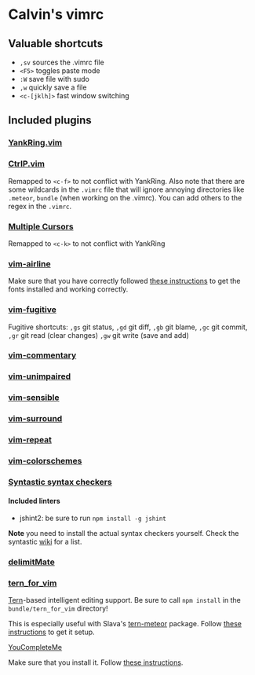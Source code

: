 # Calvin's vimrc

## Valuable shortcuts

* `,sv` sources the .vimrc file
* `<F5>` toggles paste mode
* `:W` save file with sudo
* `,w` quickly save a file
* `<c-[jklh]>` fast window switching

## Included plugins

### [YankRing.vim](https://github.com/vim-scripts/YankRing.vim)

### [CtrlP.vim](https://github.com/kien/ctrlp.vim)

Remapped to `<c-f>` to not conflict with YankRing. Also note that there are some wildcards in the `.vimrc` file that will ignore annoying directories like `.meteor`, `bundle` (when working on the .vimrc). You can add others to the regex in the `.vimrc`.

### [Multiple Cursors](https://github.com/terryma/vim-multiple-cursors)

Remapped to `<c-k>` to not conflict with YankRing

### [vim-airline](https://github.com/bling/vim-airline)

Make sure that you have correctly followed [these instructions](https://powerline.readthedocs.org/en/master/installation.html#patched-fonts) to get the fonts installed and working correctly.

### [vim-fugitive](https://github.com/tpope/vim-fugitive)

Fugitive shortcuts: `,gs` git status, `,gd` git diff, `,gb` git blame, `,gc` git commit, `,gr` git read (clear changes) `,gw` git write (save and add)

### [vim-commentary](https://github.com/tpope/vim-commentary)

### [vim-unimpaired](https://github.com/tpope/vim-unimpaired)

### [vim-sensible](https://github.com/tpope/vim-sensible)

### [vim-surround](https://github.com/tpope/vim-surround)

### [vim-repeat](https://github.com/tpope/vim-repeat)

### [vim-colorschemes](https://github.com/flazz/vim-colorschemes)

### [Syntastic syntax checkers](https://github.com/scrooloose/syntastic)

#### Included linters

* jshint2: be sure to run `npm install -g jshint`

**Note** you need to install the actual syntax checkers yourself. Check the syntastic [wiki](https://github.com/scrooloose/syntastic/wiki/Syntax-Checkers) for a list.

### [delimitMate](https://github.com/Raimondi/delimitMate)

### [tern_for_vim](https://github.com/marijnh/tern_for_vim)

[Tern](http://ternjs.net/)-based intelligent editing support. Be sure to call `npm install` in the `bundle/tern_for_vim` directory!

This is especially useful with Slava's [tern-meteor](https://github.com/Slava/tern-meteor) package. Follow [these instructions](https://github.com/Slava/tern-meteor#installation-for-vim) to get it setup.

[YouCompleteMe](https://github.com/Valloric/YouCompleteMe)

Make sure that you install it. Follow [these instructions](https://github.com/Valloric/YouCompleteMe#ubuntu-linux-x64-super-quick-installation).
